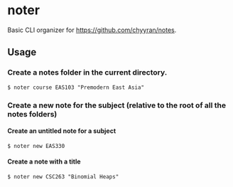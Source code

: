 # noter

Basic CLI organizer for https://github.com/chyyran/notes.

## Usage

### Create a notes folder in the current directory.

```
$ noter course EAS103 "Premodern East Asia"
```

### Create a new note for the subject (relative to the root of all the notes folders)

#### Create an untitled note for a subject
```
$ noter new EAS330
```

#### Create a note with a title
```
$ noter new CSC263 "Binomial Heaps"
```
